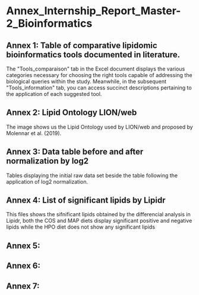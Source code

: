 # Annex_Internship_Report_Master-2_Bioinformatics

## Annex 1: Table of comparative lipidomic bioinformatics tools documented in literature.
The "Tools_comparaison" tab in the Excel document displays the various categories necessary for choosing the right tools capable of addressing the biological queries within the study. Meanwhile, in the subsequent "Tools_information" tab, you can access succinct descriptions pertaining to the application of each suggested tool.

## Annex 2: Lipid Ontology LION/web
The image shows us the Lipid Ontology used by LION/web and proposed by Molennar et al. (2019).

## Annex 3: Data table before and after normalization by log2
Tables displaying the initial raw data set beside the table following the application of log2 normalization.

## Annex 4: List of significant lipids by Lipidr
This files shows the sifnificant lipids obtained by the differencial analysis in Lipidr, both the COS and MAP diets display significant positive and negative lipids while the HPO diet does not show any significant lipids

## Annex 5:
## Annex 6:
## Annex 7: 
